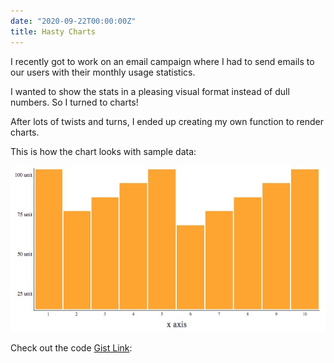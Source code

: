```yaml
---
date: "2020-09-22T00:00:00Z"
title: Hasty Charts
---
```


I recently got to work on an email campaign where I had to send emails to our users with their monthly usage statistics.

I wanted to show the stats in a pleasing visual format instead of dull numbers. So I turned to charts!

After lots of twists and turns, I ended up creating my own function to render charts.

This is how the chart looks with sample data:

![chart](/assets/imgs/chart.jpg)

Check out the code [Gist Link](https://gist.github.com/p-tupe/818b0b5e41e4c37b30d3407d6247ca52):

<div style="max-width:85vw;">
  <script src="https://gist.github.com/p-tupe/818b0b5e41e4c37b30d3407d6247ca52.js"></script>
</div>
